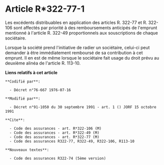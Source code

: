 # Article R*322-77-1

Les excédents distribuables en application des articles R. 322-77 et R. 322-106 sont affectés par priorité à des
remboursements anticipés de l'emprunt mentionné à l'article R. 322-49 proportionnels aux souscriptions de chaque sociétaire.

Lorsque la société prend l'initiative de radier un sociétaire, celui-ci peut demander à être immédiatement remboursé de sa
contribution à cet emprunt. Il en est de même lorsque le sociétaire fait usage du droit prévu au deuxième alinéa de l'article
R. 113-10.

**Liens relatifs à cet article**

	**Codifié par**:

	  - Décret n°76-667 1976-07-16

	**Modifié par**:

	  - Décret n°91-1050 du 30 septembre 1991 - art. 1 () JORF 15 octobre 1991

	**Cite**:

	  - Code des assurances - art. R*322-106 (M)
	  - Code des assurances - art. R*322-49 (M)
	  - Code des assurances - art. R*322-77 (M)
	  - Code des assurances R322-77, R322-49, R322-106, R113-10

	**Nouveaux textes**:

	  - Code des assurances R322-74 (5ème version)
